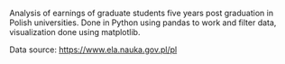 Analysis of earnings of graduate students five years post graduation in Polish universities.
Done in Python using pandas to work and filter data, visualization done using matplotlib.

Data source: https://www.ela.nauka.gov.pl/pl